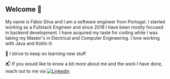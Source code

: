 ## Welcome 👋

My name is Fábio Silva and I am a software engineer from Portugal. I started working as a Fullstack Engineer and since 2018 I have been mostly focused in backend development. I have acquired my taste for coding while I was taking my Master's in Electrical and Computer Engineering. I love working with Java and Kotlin 🤓

🌱 I strive to keep on learning new stuff 

📬 If you would like to know a bit more about me and the work I have done, reach out to me via [![Linkedin](https://img.shields.io/badge/-LinkedIn-informational?style=flat-square&logo=Linkedin&logoColor=white&link=https://www.linkedin.com/in/fabioacsilva/)](https://www.linkedin.com/in/fabioacsilva/)  
